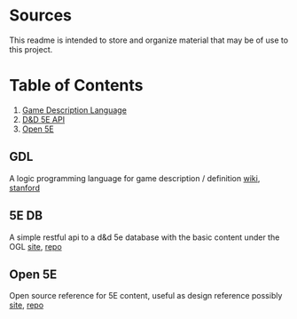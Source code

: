 # Sources
This readme is intended to store and organize material that may be of use to this project.

# Table of Contents
1. [Game Description Language](#GDL)
2. [D&D 5E API](#5E-DB)
3. [Open 5E](#Open-5E)

## GDL
A logic programming language for game description / definition [wiki](https://en.wikipedia.org/wiki/Game_Description_Language), [stanford](http://games.stanford.edu/games/gdl.html)

## 5E DB
A simple restful api to a d&d 5e database with the basic content under the OGL [site](https://www.dnd5eapi.co/), [repo](https://github.com/bagelbits/5e-database)

## Open 5E
Open source reference for 5E content, useful as design reference possibly [site](https://open5e.com/), [repo](https://github.com/eepMoody/open5e)

